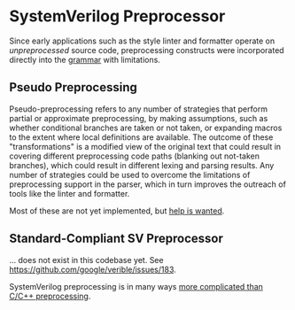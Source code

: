 # SystemVerilog Preprocessor

<!--*
freshness: { owner: 'fangism' reviewed: '2020-10-04' }
*-->

Since early applications such as the style linter and formatter operate on
_unpreprocessed_ source code, preprocessing constructs were incorporated
directly into the [grammar](../parser/verilog.y) with limitations.

## Pseudo Preprocessing

Pseudo-preprocessing refers to any number of strategies that perform partial or
approximate preprocessing, by making assumptions, such as whether conditional
branches are taken or not taken, or expanding macros to the extent where local
definitions are available. The outcome of these "transformations" is a modified
view of the original text that could result in covering different preprocessing
code paths (blanking out not-taken branches), which could result in different
lexing and parsing results. Any number of strategies could be used to overcome
the limitations of preprocessing support in the parser, which in turn improves
the outreach of tools like the linter and formatter.

Most of these are not yet implemented, but
[help is wanted](https://github.com/google/verible/issues/183).

## Standard-Compliant SV Preprocessor

... does not exist in this codebase yet. See
https://github.com/google/verible/issues/183.

SystemVerilog preprocessing is in many ways
[more complicated than C/C++ preprocessing](https://www.veripool.org/papers/Preproc_Good_Evil_SNUGBos10_paper.pdf).
